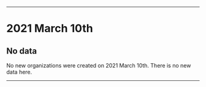 
***

# 2021 March 10th

## No data

No new organizations were created on 2021 March 10th. There is no new data here.

***
